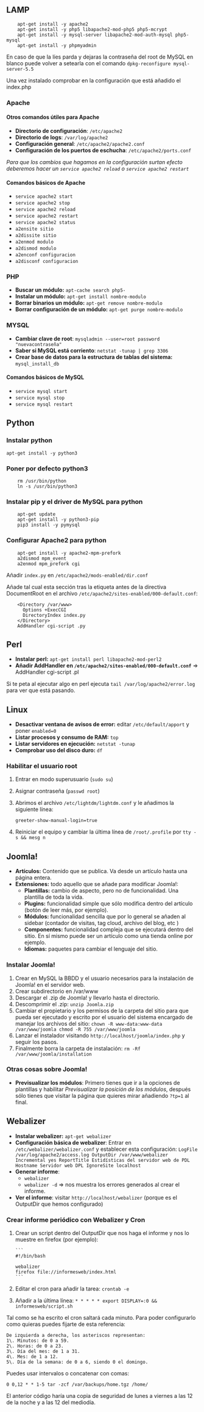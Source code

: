 ## LAMP
```
    apt-get install -y apache2
    apt-get install -y php5 libapache2-mod-php5 php5-mcrypt
    apt-get install -y mysql-server libapache2-mod-auth-mysql php5-mysql
    apt-get install -y phpmyadmin

```
En caso de que la líes parda y dejaras la contraseña del root de MySQL en blanco puede volver a setearla con el comando `dpkg-reconfigure mysql-server-5.5`

Una vez instalado comprobar en la configuración que está añadido el index.php

### Apache

#### Otros comandos útiles para Apache

*   **Directorio de configuración**: `/etc/apache2`
*   **Directorio de logs**: `/var/log/apache2`
*   **Configuración general**: `/etc/apache2/apache2.conf`
*   **Configuración de los puertos de eschucha**: `/etc/apache2/ports.conf`

_Para que los cambios que hagamos en la configuración surtan efecto deberemos hacer un `service apache2 reload` o `service apache2 restart`_

#### Comandos básicos de Apache

*   `service apache2 start`
*   `service apache2 stop`
*   `service apache2 reload`
*   `service apache2 restart`
*   `service apache2 status`
*   `a2ensite sitio`
*   `a2dissite sitio`
*   `a2enmod modulo`
*   `a2dismod modulo`
*   `a2enconf configuracion`
*   `a2disconf configuracion`

### PHP

*   **Buscar un módulo:** `apt-cache search php5-`
*   **Instalar un módulo:** `apt-get install nombre-modulo`
*   **Borrar binarios un módulo:** `apt-get remove nombre-modulo`
*   **Borrar configuración de un módulo:** `apt-get purge nombre-modulo`

### MYSQL

*   **Cambiar clave de root**: `mysqladmin --user=root password "nuevacontraseña"`
*   **Saber si MySQL está corriento**: `netstat -tunap | grep 3306`
*   **Crear base de datos para la estructura de tablas del sistema:** `mysql_install_db`

#### Comandos básicos de MySQL

*   `service mysql start`
*   `service mysql stop`
*   `service mysql restart`

## Python

### Instalar python

`apt-get install -y python3`

### Poner por defecto python3
```
    rm /usr/bin/python
    ln -s /usr/bin/python3

```
### Instalar pip y el driver de MySQL para python
```
    apt-get update
    apt-get install -y python3-pip
    pip3 install -y pymysql

```
### Configurar Apache2 para python
```
    apt-get install -y apache2-mpm-prefork
    a2dismod mpm_event
    a2enmod mpm_prefork cgi

```
Añadir `index.py` en `/etc/apache2/mods-enabled/dir.conf`

Añade tal cual esta sección <Directory> tras la etiqueta antes de la directiva DocumentRoot en el archivo `/etc/apache2/sites-enabled/000-default.conf`:
```
    <Directory /var/www>
      Options +ExecCGI
      DirectoryIndex index.py
    </Directory>
    AddHandler cgi-script .py

```
## Perl

*   **Instalar perl:** `apt-get install perl libapache2-mod-perl2`
*   **Añadir AddHandler en `/etc/apache2/sites-enabled/000-default.conf`** => AddHandler cgi-script .pl

Si te peta al ejecutar algo en perl ejecuta `tail /var/log/apache2/error.log` para ver que está pasando.

## Linux

*   **Desactivar ventana de avisos de error:** editar `/etc/default/apport` y poner `enabled=0`
*   **Listar procesos y consumo de RAM:** `top`
*   **Listar servidores en ejecución:** `netstat -tunap`
*   **Comprobar uso del disco duro:** `df`

### Habilitar el usuario root

1.  Entrar en modo superusuario (`sudo su`)
2.  Asignar contraseña (`passwd root`)
3.  Abrimos el archivo `/etc/lightdm/lightdm.conf` y le añadimos la siguiente línea:

    `greeter-show-manual-login=true`

5.  Reiniciar el equipo y cambiar la última línea de `/root/.profile` por `tty -s && mesg n`

## Joomla!

*   **Artículos:** Contenido que se publica. Va desde un artículo hasta una página entera.
*   **Extensiones:** todo aquello que se añade para modificar Joomla!:
    *   **Plantillas:** cambio de aspecto, pero no de funcionalidad. Una plantilla de toda la vida.
    *   **Plugins:** funcionalidad simple que sólo modifica dentro del artículo (botón de leer más, por ejemplo).
    *   **Módulos:** funcionalidad sencilla que por lo general se añaden al sidebar (contador de visitas, tag cloud, archivo del blog, etc )
    *   **Componentes:** funcionalidad compleja que se ejecutará dentro del sitio. En sí mismo puede ser un artículo como una tienda online por ejemplo.
    *   **Idiomas:** paquetes para cambiar el lenguaje del sitio.

### Instalar Joomla!

1.  Crear en MySQL la BBDD y el usuario necesarios para la instalación de Joomla! en el servidor web.
2.  Crear subdirectorio en /var/www
3.  Descargar el .zip de Joomla! y llevarlo hasta el directorio.
4.  Descomprimir el .zip: `unzip Joomla.zip`
5.  Cambiar el propietario y los permisos de la carpeta del sitio para que pueda ser ejecutado y escrito por el usuario del sistema encargado de manejar los archivos del sitio: `chown -R www-data:www-data /var/www/joomla chmod -R 755 /var/www/joomla`
6.  Lanzar el instalador visitando `http://localhost/joomla/index.php` y seguir los pasos.
7.  Finalmente borra la carpeta de instalación: `rm -Rf /var/www/joomla/installation`

### Otras cosas sobre Joomla!

*   **Previsualizar los módulos**: Primero tienes que ir a la opciones de plantillas y habilitar _Previsualizar la posición de los módulos_, después sólo tienes que visitar la página que quieres mirar añadiendo `?tp=1` al final.

## Webalizer

*   **Instalar webalizer:** `apt-get webalizer`
*   **Configuración básica de webalizer**: Entrar en `/etc/webalizer/webalizer.conf` y establecer esta configuración: `LogFile /var/log/apache2/access.log OutputDir /var/www/webalizer Incremental yes ReportTitle Estidísticas del servidor web de PDL Hostname Servidor web DPL IgnoreSite localhost`
*   **Generar informe**:
    *   `webalizer`
    *   `webalizer -d` => nos muestra los errores generados al crear el informe.
*   **Ver el informe**: visitar `http://localhost/webalizer` (porque es el OutputDir que hemos configurado)

### Crear informe periódico con Webalizer y Cron

1.  Crear un script dentro del OutputDir que nos haga el informe y nos lo muestre en firefox (por ejemplo):

        ```
        #!/bin/bash

        webalizer
        firefox file://informesweb/index.html
        ```

2.  Editar el cron para añadir la tarea: `crontab -e`

3.  Añadir a la última línea: `* * * * * export DISPLAY=:0 && informesweb/script.sh`

Tal como se ha escrito el cron saltará cada minuto. Para poder configurarlo como quieras puedes fijarte de esta referencia:

    De izquierda a derecha, los asteriscos representan:
    1\. Minutos: de 0 a 59.
    2\. Horas: de 0 a 23.
    3\. Día del mes: de 1 a 31.
    4\. Mes: de 1 a 12.
    5\. Día de la semana: de 0 a 6, siendo 0 el domingo.

Puedes usar intervalos o concatenar con comas:

`0 0,12 * * 1-5 tar -zcf /var/backups/home.tgz /home/`

El anterior código haría una copia de seguridad de lunes a viernes a las 12 de la noche y a las 12 del mediodía.
